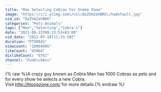 ```yaml
---
title: "Man Selecting Cobras For Snake Show"
image: "https:\/\/i.ytimg.com\/vi\/DoZVm2aVBRU\/hqdefault.jpg"
vid_id: "DoZVm2aVBRU"
categories: "Pets-Animals"
tags: ["Man","Selecting","Cobra's"]
date: "2021-09-23T09:33:53+03:00"
vid_date: "2012-07-16T11:33:30Z"
duration: "PT5M44S"
viewcount: "18964966"
likeCount: "45964"
dislikeCount: "8761"
channel: "FunKickAss"
---
```

{% raw %}A crazy guy known as Cobra Man has 1000 Cobras as pets and for every show he selects a new Cobra.<br />Visit <a rel="nofollow" target="blank" href="http://bloopzone.com/">http://bloopzone.com/</a> for more details.{% endraw %}
